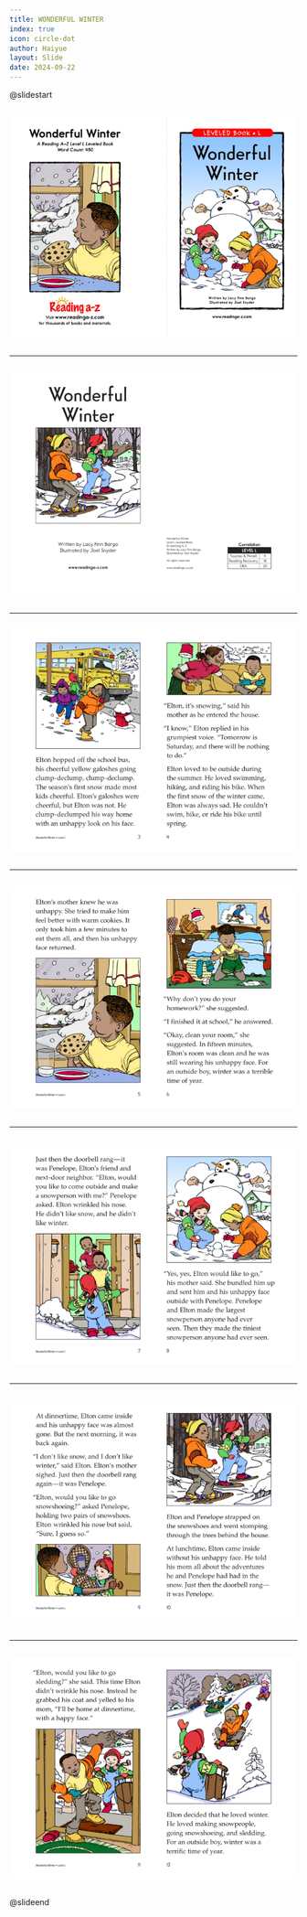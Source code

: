 ```yaml
---
title: WONDERFUL WINTER
index: true
icon: circle-dot
author: Haiyue
layout: Slide
date: 2024-09-22
---
```

 
@slidestart

<div style="display:flex">
<div style="flex:1">

![](https://raw.githubusercontent.com/yclord/reading/refs/heads/master/english/Level-L/WONDERFUL%20WINTER/001.webp)
</div>
<div style="flex:1">

![](https://raw.githubusercontent.com/yclord/reading/refs/heads/master/english/Level-L/WONDERFUL%20WINTER/002.webp)
</div>
</div>

---

<div style="display:flex">
<div style="flex:1">

![](https://raw.githubusercontent.com/yclord/reading/refs/heads/master/english/Level-L/WONDERFUL%20WINTER/003.webp)
</div>
<div style="flex:1">

![](https://raw.githubusercontent.com/yclord/reading/refs/heads/master/english/Level-L/WONDERFUL%20WINTER/004.webp)
</div>
</div>

---

<div style="display:flex">
<div style="flex:1">

![](https://raw.githubusercontent.com/yclord/reading/refs/heads/master/english/Level-L/WONDERFUL%20WINTER/005.webp)
</div>
<div style="flex:1">

![](https://raw.githubusercontent.com/yclord/reading/refs/heads/master/english/Level-L/WONDERFUL%20WINTER/006.webp)
</div>
</div>

---

<div style="display:flex">
<div style="flex:1">

![](https://raw.githubusercontent.com/yclord/reading/refs/heads/master/english/Level-L/WONDERFUL%20WINTER/007.webp)
</div>
<div style="flex:1">

![](https://raw.githubusercontent.com/yclord/reading/refs/heads/master/english/Level-L/WONDERFUL%20WINTER/008.webp)
</div>
</div>

---

<div style="display:flex">
<div style="flex:1">

![](https://raw.githubusercontent.com/yclord/reading/refs/heads/master/english/Level-L/WONDERFUL%20WINTER/009.webp)
</div>
<div style="flex:1">

![](https://raw.githubusercontent.com/yclord/reading/refs/heads/master/english/Level-L/WONDERFUL%20WINTER/010.webp)
</div>
</div>

---

<div style="display:flex">
<div style="flex:1">

![](https://raw.githubusercontent.com/yclord/reading/refs/heads/master/english/Level-L/WONDERFUL%20WINTER/011.webp)
</div>
<div style="flex:1">

![](https://raw.githubusercontent.com/yclord/reading/refs/heads/master/english/Level-L/WONDERFUL%20WINTER/012.webp)
</div>
</div>

---

<div style="display:flex">
<div style="flex:1">

![](https://raw.githubusercontent.com/yclord/reading/refs/heads/master/english/Level-L/WONDERFUL%20WINTER/013.webp)
</div>
<div style="flex:1">

![](https://raw.githubusercontent.com/yclord/reading/refs/heads/master/english/Level-L/WONDERFUL%20WINTER/014.webp)
</div>
</div>

@slideend